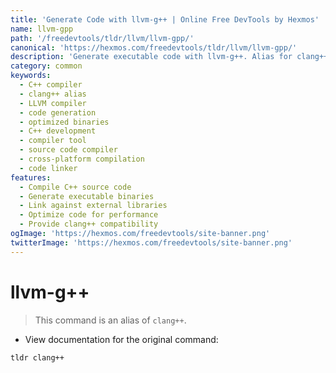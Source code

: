 ```yaml
---
title: 'Generate Code with llvm-g++ | Online Free DevTools by Hexmos'
name: llvm-gpp
path: '/freedevtools/tldr/llvm/llvm-gpp/'
canonical: 'https://hexmos.com/freedevtools/tldr/llvm/llvm-gpp/'
description: 'Generate executable code with llvm-g++. Alias for clang++, create optimized binaries and link libraries. Free online tool, no registration required.'
category: common
keywords:
  - C++ compiler
  - clang++ alias
  - LLVM compiler
  - code generation
  - optimized binaries
  - C++ development
  - compiler tool
  - source code compiler
  - cross-platform compilation
  - code linker
features:
  - Compile C++ source code
  - Generate executable binaries
  - Link against external libraries
  - Optimize code for performance
  - Provide clang++ compatibility
ogImage: 'https://hexmos.com/freedevtools/site-banner.png'
twitterImage: 'https://hexmos.com/freedevtools/site-banner.png'
---
```


# llvm-g++

> This command is an alias of `clang++`.

- View documentation for the original command:

`tldr clang++`
